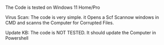 The Code is tested on Windows 11 Home/Pro

Virus Scan:
The code is very simple. it Opens a Scf Scannow windows in CMD and scanns the Computer for Corrupted Files.  

Update KB:
The code is NOT TESTED. It should update the Computer in Powershell

